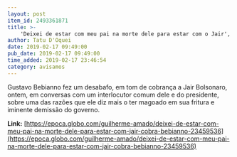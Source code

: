 ```yaml
---
layout: post
item_id: 2493361871
title: >-
    'Deixei de estar com meu pai na morte dele para estar com o Jair', cobra Bebianno
author: Tatu D'Oquei
date: 2019-02-17 09:49:00
pub_date: 2019-02-17 09:49:00
time_added: 2019-02-17 23:46:54
category: avisamos
---
```


Gustavo Bebianno fez um desabafo, em tom de cobrança a Jair Bolsonaro, ontem, em conversas com um interlocutor comum dele e do presidente, sobre uma das razões que ele diz mais o ter magoado em sua fritura e iminente demissão do governo.

**Link:** [https://epoca.globo.com/guilherme-amado/deixei-de-estar-com-meu-pai-na-morte-dele-para-estar-com-jair-cobra-bebianno-23459536](https://epoca.globo.com/guilherme-amado/deixei-de-estar-com-meu-pai-na-morte-dele-para-estar-com-jair-cobra-bebianno-23459536)


